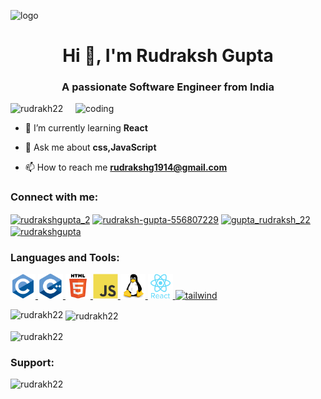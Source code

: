 ![logo](https://github.com/rudrakh22/rudrakh22/blob/main/Navy%20Blue%20Futuristic%20Virtual%20Technology%20Banner.png)
<h1 align="center">Hi 👋, I'm Rudraksh Gupta</h1>
<h3 align="center">A passionate Software Engineer from India</h3>
<img align="right" alt="coding" width="400" src="https://user-images.githubusercontent.com/55389276/140866485-8fb1c876-9a8f-4d6a-98dc-08c4981eaf70.gif">

<p align="left"> <img src="https://komarev.com/ghpvc/?username=rudrakh22&label=Profile%20views&color=0e75b6&style=flat" alt="rudrakh22" /> </p>

- 🌱 I’m currently learning **React**

- 💬 Ask me about **css,JavaScript**

- 📫 How to reach me **rudrakshg1914@gmail.com**

<h3 align="left">Connect with me:</h3>
<p align="left">
<a href="https://twitter.com/rudrakshgupta_2" target="blank"><img align="center" src="https://raw.githubusercontent.com/rahuldkjain/github-profile-readme-generator/master/src/images/icons/Social/twitter.svg" alt="rudrakshgupta_2" height="30" width="40" /></a>
<a href="https://linkedin.com/in/rudraksh-gupta-556807229" target="blank"><img align="center" src="https://raw.githubusercontent.com/rahuldkjain/github-profile-readme-generator/master/src/images/icons/Social/linked-in-alt.svg" alt="rudraksh-gupta-556807229" height="30" width="40" /></a>
<a href="https://instagram.com/gupta_rudraksh_22" target="blank"><img align="center" src="https://raw.githubusercontent.com/rahuldkjain/github-profile-readme-generator/master/src/images/icons/Social/instagram.svg" alt="gupta_rudraksh_22" height="30" width="40" /></a>
<a href="https://www.leetcode.com/rudrakshgupta" target="blank"><img align="center" src="https://raw.githubusercontent.com/rahuldkjain/github-profile-readme-generator/master/src/images/icons/Social/leet-code.svg" alt="rudrakshgupta" height="30" width="40" /></a>
</p>

<h3 align="left">Languages and Tools:</h3>
<p align="left"> <a href="https://www.cprogramming.com/" target="_blank" rel="noreferrer"> <img src="https://raw.githubusercontent.com/devicons/devicon/master/icons/c/c-original.svg" alt="c" width="40" height="40"/> </a> <a href="https://www.w3schools.com/cpp/" target="_blank" rel="noreferrer"> <img src="https://raw.githubusercontent.com/devicons/devicon/master/icons/cplusplus/cplusplus-original.svg" alt="cplusplus" width="40" height="40"/> </a> <a href="https://www.w3.org/html/" target="_blank" rel="noreferrer"> <img src="https://raw.githubusercontent.com/devicons/devicon/master/icons/html5/html5-original-wordmark.svg" alt="html5" width="40" height="40"/> </a> <a href="https://developer.mozilla.org/en-US/docs/Web/JavaScript" target="_blank" rel="noreferrer"> <img src="https://raw.githubusercontent.com/devicons/devicon/master/icons/javascript/javascript-original.svg" alt="javascript" width="40" height="40"/> </a> <a href="https://www.linux.org/" target="_blank" rel="noreferrer"> <img src="https://raw.githubusercontent.com/devicons/devicon/master/icons/linux/linux-original.svg" alt="linux" width="40" height="40"/> </a> <a href="https://reactjs.org/" target="_blank" rel="noreferrer"> <img src="https://raw.githubusercontent.com/devicons/devicon/master/icons/react/react-original-wordmark.svg" alt="react" width="40" height="40"/> </a> <a href="https://tailwindcss.com/" target="_blank" rel="noreferrer"> <img src="https://www.vectorlogo.zone/logos/tailwindcss/tailwindcss-icon.svg" alt="tailwind" width="40" height="40"/> </a> </p>

<p><img align="left" src="https://github-readme-stats.vercel.app/api/top-langs?username=rudrakh22&show_icons=true&locale=en&layout=compact" alt="rudrakh22" /></p>

<p>&nbsp;<img align="center" src="https://github-readme-stats.vercel.app/api?username=rudrakh22&show_icons=true&locale=en" alt="rudrakh22" /></p>

<p><img align="center" src="https://github-readme-streak-stats.herokuapp.com/?user=rudrakh22&" alt="rudrakh22" /></p>
<h3 align="left">Support:</h3>
<p><a href="https://www.buymeacoffee.com/rudrakh22"> <img align="left" src="https://cdn.buymeacoffee.com/buttons/v2/default-yellow.png" height="50" width="210" alt="rudrakh22" /></a></p><br><br>

